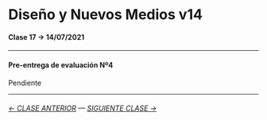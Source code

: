 # Diseño y Nuevos Medios v14 

#### Clase 17 → 14/07/2021

- - - - - - - - - - - -

#### Pre-entrega de evaluación Nº4

Pendiente

- - - - - - - 

###### [← CLASE ANTERIOR](https://github.com/profesorfaco/dno037-2021/tree/main/clase-16) — [SIGUIENTE CLASE →](https://github.com/profesorfaco/dno037-2021/tree/main/clase-18)
